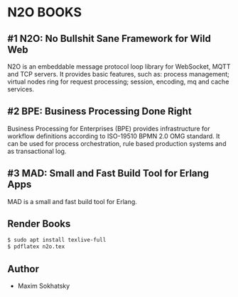 N2O BOOKS
=========

#1 N2O: No Bullshit Sane Framework for Wild Web
--------------------------------------------

N2O is an embeddable message protocol loop library for WebSocket, MQTT and TCP servers.
It provides basic features, such as: process management; virtual nodes ring for request processing;
session, encoding, mq and cache services.

#2 BPE: Business Processing Done Right
-----------------------------------

Business Processing for Enterprises (BPE) provides infrastructure for workflow
definitions according to ISO-19510 BPMN 2.0 OMG standard. It can be used for
process orchestration, rule based production systems and as transactional log.

#3 MAD: Small and Fast Build Tool for Erlang Apps
----------------------------------------------

MAD is a small and fast build tool for Erlang.

Render Books
------------

```sh
$ sudo apt install texlive-full
$ pdflatex n2o.tex
```

Author
------

* Maxim Sokhatsky
